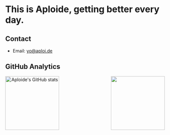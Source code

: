 # This is Aploide, getting better every day.

## Contact
- Email: [yo@aploi.de](mailto://yo@aploi.de)

## GitHub Analytics
<p align="middle">
  <img alt="Aploide's GitHub stats" align="left" height="170em" src="https://github-readme-stats-eight-theta.vercel.app/api?username=aploide&show_icons=true&theme=tokyonight&include_all_commits=true&count_private=true"/>
  
  <img height="170em" align="right" src="https://github-readme-stats-eight-theta.vercel.app/api/top-langs/?username=aploide&layout=compact&langs_count=8&theme=tokyonight"/>
</p>
